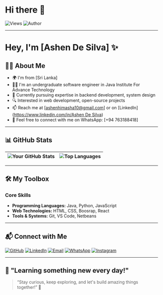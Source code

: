 # Hi there 👋

![Views](https://komarev.com/ghpvc/?username=ashendesilva&color=green&style=flat-square)
![Author](https://img.shields.io/badge/Author-Ashen-blueviolet?style=flat-square)

---

# Hey, I'm [Ashen De Silva] ✨

## 👨‍💻 About Me
- 🌍 I'm from [Sri Lanka]
- 👨‍🎓 I'm an undergraduate software engineer in Java Institute For Advance Technology
- 💼 Currently pursuing expertise in backend development, system design
- 🔍 Interested in web development, open-source projects
- 📫 Reach me at [ashenhimasha10@gmail.com] or on [LinkedIn]([https://www.linkedin.com/in/Ashen De Silva](https://www.linkedin.com/in/ashen-de-silva-8b4a30334?utm_source=share&utm_campaign=share_via&utm_content=profile&utm_medium=ios_app))
- 📱 Feel free to connect with me on WhatsApp: [+94 763188418]

---

## 📊 GitHub Stats

| ![Your GitHub Stats](https://github-readme-stats.vercel.app/api?username=ashendesilva&show_icons=true&theme=radical) | ![Top Languages](https://github-readme-stats.vercel.app/api/top-langs/?username=ashendesilva&layout=compact&theme=radical) |
| ---------------------------------------------------------------------------------------------------------------------- | --------------------------------------------------------------------------------------------------------------------------- |

---

## 🛠️ My Toolbox

### Core Skills
- **Programming Languages:** Java, Python, JavaScript
- **Web Technologies:** HTML, CSS, Boosrap, React
- **Tools & Systems:** Git, VS Code, Netbeans

---

## 📬 Connect with Me

[![GitHub](https://img.shields.io/badge/GitHub-181717?style=for-the-badge&logo=github&logoColor=white)](https://github.com/ashendesilva)
[![LinkedIn](https://img.shields.io/badge/LinkedIn-0077B5?style=for-the-badge&logo=linkedin&logoColor=white)](https://www.linkedin.com/in/ashen-de-silva-8b4a30334?utm_source=share&utm_campaign=share_via&utm_content=profile&utm_medium=ios_app)
[![Email](https://img.shields.io/badge/Email-D14836?style=for-the-badge&logo=gmail&logoColor=white)](ashenhimasha10@gmail.com)
[![WhatsApp](https://img.shields.io/badge/WhatsApp-25D366?style=for-the-badge&logo=whatsapp&logoColor=white)](https://wa.me/YourWhatsAppNumber)
[![Instagram](https://img.shields.io/badge/Instagram-E4405F?style=for-the-badge&logo=instagram&logoColor=white)](https://www.instagram.com/yourusername)

---

## 🌱 "Learning something new every day!"

> “Stay curious, keep exploring, and let's build amazing things together!” 🚀
